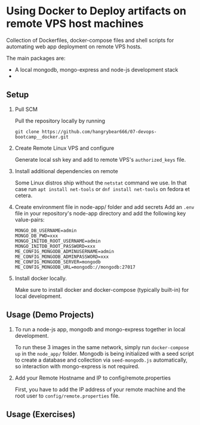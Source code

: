 # Using Docker to Deploy artifacts on remote VPS host machines

Collection of Dockerfiles, docker-compose files and shell scripts for automating web app deployment on remote VPS hosts.

The main packages are:
- A local mongodb, mongo-express and node-js development stack
- 

## Setup

1. Pull SCM

	Pull the repository locally by running 
	```
  	git clone https://github.com/hangrybear666/07-devops-bootcamp__docker.git
	```

2. Create Remote Linux VPS and configure

	Generate local ssh key and add to remote VPS's `authorized_keys` file.

3. Install additional dependencies on remote

	Some Linux distros ship without the `netstat` command we use. In that case run `apt install net-tools` or `dnf install net-tools` on fedora et cetera.

4. Create environment file in node-app/ folder and add secrets
	Add an `.env` file in your repository's node-app directory and add the following key value-pairs:
	```
	MONGO_DB_USERNAME=admin
	MONGO_DB_PWD=xxx
	MONGO_INITDB_ROOT_USERNAME=admin
	MONGO_INITDB_ROOT_PASSWORD=xxx
	ME_CONFIG_MONGODB_ADMINUSERNAME=admin
	ME_CONFIG_MONGODB_ADMINPASSWORD=xxx
	ME_CONFIG_MONGODB_SERVER=mongodb
	ME_CONFIG_MONGODB_URL=mongodb://mongodb:27017

	```

5. Install docker locally.

	Make sure to install docker and docker-compose (typically built-in) for local development.


## Usage (Demo Projects)

1. To run a node-js app, mongodb and mongo-express together in local development.

	To run these 3 images in the same network, simply run `docker-compose up` in the `node_app/` folder.
	Mongodb is being initialized with a seed script to create a database and collection via `seed-mongodb.js` automatically, so interaction with mongo-express is not required.


5. Add your Remote Hostname and IP to config/remote.properties

	First, you have to add the IP address of your remote machine and the root user to `config/remote.properties` file.


## Usage (Exercises)
